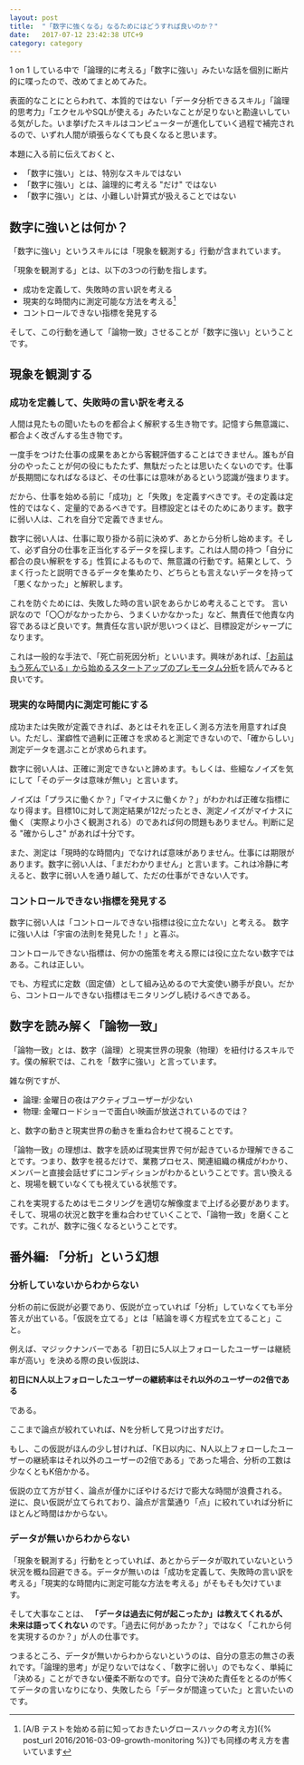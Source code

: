 ```yaml
---
layout: post
title:  "「数字に強くなる」なるためにはどうすれば良いのか？"
date:   2017-07-12 23:42:38 UTC+9
category: category
---
```


1 on 1 している中で「論理的に考える」「数字に強い」みたいな話を個別に断片的に喋ったので、改めてまとめてみた。

表面的なことにとらわれて、本質的ではない「データ分析できるスキル」「論理的思考力」「エクセルやSQLが使える」みたいなことが足りないと勘違いしている気がした。いま挙げたスキルはコンピューターが進化していく過程で補完されるので、いずれ人間が頑張らなくても良くなると思います。

本題に入る前に伝えておくと、

- 「数字に強い」とは、特別なスキルではない
- 「数字に強い」とは、論理的に考える "だけ" ではない
- 「数字に強い」とは、小難しい計算式が扱えることではない


## 数字に強いとは何か？

「数字に強い」というスキルには「現象を観測する」行動が含まれています。

「現象を観測する」とは、以下の3つの行動を指します。

- 成功を定義して、失敗時の言い訳を考える
- 現実的な時間内に測定可能な方法を考える[^1]
- コントロールできない指標を発見する

そして、この行動を通して「論物一致」させることが「数字に強い」ということです。

[^1]: [A/B テストを始める前に知っておきたいグロースハックの考え方]({% post_url 2016/2016-03-09-growth-monitoring %})でも同様の考え方を書いています


## 現象を観測する

### 成功を定義して、失敗時の言い訳を考える

人間は見たもの聞いたものを都合よく解釈する生き物です。記憶すら無意識に、都合よく改ざんする生き物です。

一度手をつけた仕事の成果をあとから客観評価することはできません。誰もが自分のやったことが何の役にもたたず、無駄だったとは思いたくないのです。仕事が長期間になればなるほど、その仕事には意味があるという認識が強まります。

だから、仕事を始める前に「成功」と「失敗」を定義すべきです。その定義は定性的ではなく、定量的であるべきです。目標設定とはそのためにあります。数字に弱い人は、これを自分で定義できません。

数字に弱い人は、仕事に取り掛かる前に決めず、あとから分析し始めます。そして、必ず自分の仕事を正当化するデータを探します。これは人間の持つ「自分に都合の良い解釈をする」性質によるもので、無意識の行動です。結果として、うまく行ったと説明できるデータを集めたり、どちらとも言えないデータを持って「悪くなかった」と解釈します。

これを防ぐためには、失敗した時の言い訳をあらかじめ考えることです。
言い訳なので「〇〇がなかったから、うまくいかなかった」など、無責任で他責な内容であるほど良いです。無責任な言い訳が思いつくほど、目標設定がシャープになります。

これは一般的な手法で、「死亡前死因分析」といいます。興味があれば、[「お前はもう死んでいる」から始めるスタートアップのプレモータム分析](http://growthhackjapan.com/2014-05-07-pre-mortem-for-your-growing-startup/)を読んでみると良いです。


### 現実的な時間内に測定可能にする

成功または失敗が定義できれば、あとはそれを正しく測る方法を用意すれば良い。ただし、潔癖性で過剰に正確さを求めると測定できないので、「確からしい」測定データを選ぶことが求められます。

数字に弱い人は、正確に測定できないと諦めます。もしくは、些細なノイズを気にして「そのデータは意味が無い」と言います。

ノイズは「プラスに働くか？」「マイナスに働くか？」がわかれば正確な指標になり得ます。目標10に対して測定結果が12だったとき、測定ノイズがマイナスに働く（実際より小さく観測される）のであれば何の問題もありません。判断に足る "確からしさ" があれば十分です。

また、測定は「現時的な時間内」でなければ意味がありません。仕事には期限があります。数字に弱い人は、「まだわかりません」と言います。これは冷静に考えると、数字に弱い人を通り越して、ただの仕事ができない人です。


### コントロールできない指標を発見する

数字に弱い人は「コントロールできない指標は役に立たない」と考える。
数字に強い人は「宇宙の法則を発見した！」と喜ぶ。

コントロールできない指標は、何かの施策を考える際には役に立たない数字ではある。これは正しい。

でも、方程式に定数（固定値）として組み込めるので大変使い勝手が良い。だから、コントロールできない指標はモニタリングし続けるべきである。


## 数字を読み解く「論物一致」

「論物一致」とは、数字（論理）と現実世界の現象（物理）を紐付けるスキルです。僕の解釈では、これを「数字に強い」と言っています。

雑な例ですが、

- 論理: 金曜日の夜はアクティブユーザーが少ない
- 物理: 金曜ロードショーで面白い映画が放送されているのでは？

と、数字の動きと現実世界の動きを重ね合わせて視ることです。

「論物一致」の理想は、数字を読めば現実世界で何が起きているか理解できることです。つまり、数字を視るだけで、業務プロセス、関連組織の構成がわかり、メンバーと直接会話せずにコンディションがわかるということです。言い換えると、現場を観ていなくても視えている状態です。

これを実現するためはモニタリングを適切な解像度まで上げる必要があります。そして、現場の状況と数字を重ね合わせていくことで、「論物一致」を磨くことです。これが、数字に強くなるということです。


## 番外編: 「分析」という幻想

### 分析していないからわからない

分析の前に仮説が必要であり、仮説が立っていれば「分析」していなくても半分答えが出ている。「仮説を立てる」とは「結論を導く方程式を立てること」こと。

例えば、マジックナンバーである「初日に5人以上フォローしたユーザーは継続率が高い」を決める際の良い仮説は、

__初日にN人以上フォローしたユーザーの継続率はそれ以外のユーザーの2倍である__

である。

ここまで論点が絞れていれば、Nを分析して見つけ出すだけ。

もし、この仮説がほんの少し甘ければ、「K日以内に、N人以上フォローしたユーザーの継続率はそれ以外のユーザーの2倍である」であった場合、分析の工数は少なくともK倍かかる。

仮説の立て方が甘く、論点が僅かにぼやけるだけで膨大な時間が浪費される。
逆に、良い仮説が立てられており、論点が言葉通り「点」に絞れていれば分析にほとんど時間はかからない。


### データが無いからわからない

「現象を観測する」行動をとっていれば、あとからデータが取れていないという状況を概ね回避できる。データが無いのは「成功を定義して、失敗時の言い訳を考える」「現実的な時間内に測定可能な方法を考える」がそもそも欠けています。

そして大事なことは、 __「データは過去に何が起こったか」は教えてくれるが、未来は語ってくれない__ のです。「過去に何があったか？」ではなく「これから何を実現するのか？」が人の仕事です。

つまるところ、データが無いからわからないというのは、自分の意志の無さの表れです。「論理的思考」が足りないではなく、「数字に弱い」のでもなく、単純に「決める」ことができない優柔不断なのです。自分で決めた責任をとるのが怖くてデータの言いなりになり、失敗したら「データが間違っていた」と言いたいのです。
